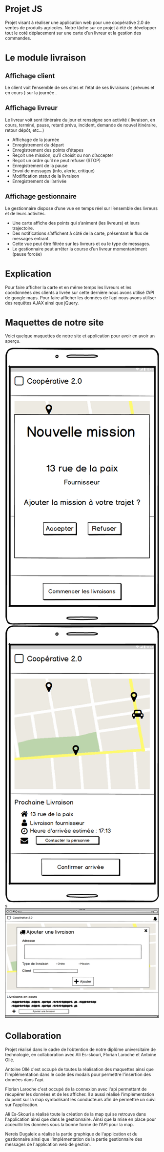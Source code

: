 # Projet JS
Projet visant à réaliser une application web pour une coopérative 2.0 de ventes de produits agricoles. Notre tâche sur ce projet  à été de développer tout le coté déplacement sur une carte d’un livreur et la gestion des commandes.

# Le module livraison
## Affichage client
Le client voit l’ensemble de ses sites et l’état de ses livraisons ( prévues et en cours ) sur la journée .

## Affichage livreur

Le livreur voit sont itinéraire du jour et renseigne son activité ( livraison, en cours, terminé, pause, retard prévu, incident, demande de nouvel itinéraire, retour dépôt, etc…)

* Affichage de la journée
* Enregistrement  du départ
* Enregistrement des points d’étapes
* Reçoit une mission, qu’il choisit ou non d’accepter
* Reçoit un ordre qu’il ne peut refuser (STOP)
* Enregistrement de la pause
* Envoi de messages (info, alerte, critique)
* Modification statut de la livraison
* Enregistrement de l’arrivée


## Affichage gestionnaire

Le gestionnaire dispose d’une vue en temps réel sur l’ensemble des livreurs et de leurs activités.
* Une carte affiche des points qui s’animent (les livreurs)  et leurs trajectoire.
* Des notifications s’affichent à côté de la carte, présentant le flux de messages entrant.
* Cette vue peut être filtrée sur les livreurs et ou le type de messages.
* Le gestionnaire peut arrêter la course d’un livreur momentanément (pause forcée)



# Explication
Pour faire afficher la carte et en même temps les livreurs et les coordonnées des clients a livrée sur cette dernière nous avons utilisé l’API de google maps.
Pour faire afficher les données de l’api nous avons utiliser des requêtes AJAX ainsi que jQuery.

# Maquettes de notre site
Voici quelque maquettes de notre site et application	 pour avoir en avoir un  aperçu.

![](image/87104552_1232613686944328_8071030352832888832_n.png)
![](image/86932318_334692114096494_8956171899348451328_n.png)s
![](image/86972343_835038506973422_3568751234632384512_n.png)


# Collaboration
Projet réalisé dans le cadre de l’obtention de notre diplôme universitaire de technologie, en collaboration avec Ali Es-skouri, Florian Laroche et Antoine Ollé.

Antoine Ollé c'est occupé de toutes la réalisation des maquettes ainsi que l'implémentation dans le code des modals pour permettre l'insertion des données dans l'api.

Florian Laroche c'est occupé de la connexion avec l'api permettant de récupérer les données et de les afficher. Il a aussi réalisé l'implémentation du point sur la map symbolisant les conducteurs afin de permettre un suivi sur l'application.

Ali Es-Skouri a réalisé toute la création de la map qui se retrouve dans l'application ainsi que dans le gestionnaire. Ainsi que la mise en place pour acceuillir les données sous la bonne forme de l'API pour la map.

Nereis Dugaleix a réalisé la partie graphique de l'application et du gestionnaire ainsi que l'implémentation de la partie gestionnaire des messages de l'application web de gestion.
